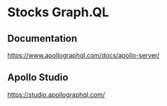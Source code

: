 # Stocks Graph.QL

## Documentation

https://www.apollographql.com/docs/apollo-server/

## Apollo Studio

https://studio.apollographql.com/
